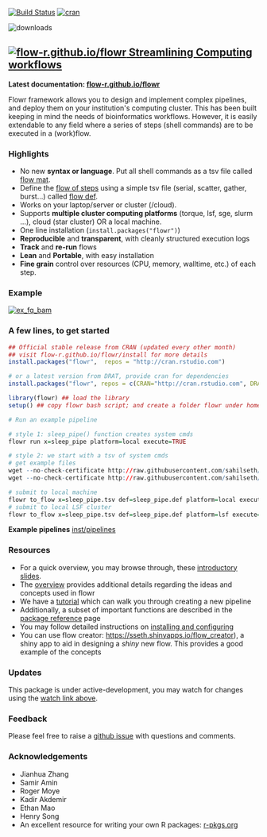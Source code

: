 

<!--brand: |-
  <a href="http://flow-r.github.io/flowr">
  <img src='https://raw.githubusercontent.com/sahilseth/flowr/devel/vignettes/files/logo.png' alt='flowr icon' width='40px' height='40px' style='margin-top: -10px;'>
  </a>
-->

  
<meta property="og:description" content="Easy, scalable big data pipelines using hpcc (high performance computing cluster)">
<meta property="og:title" content="flowr — Easy, scalable big data pipelines using hpcc">
<meta name="twitter:description" content="flowr - Easy, scalable big data pipelines using hpcc (high performance computing cluster)">
<meta name="twitter:title" content="flowr — Easy, scalable big data pipelines using hpcc (high performance computing cluster)">

[![Build Status](https://github.com/sahilseth/flowr/workflows/R-CMD-check/badge.svg)](https://github.com/sahilseth/flowr/actions)
[![cran](http://www.r-pkg.org/badges/version/flowr)](https://cran.r-project.org/package=flowr)
<!--[![codecov.io](http://codecov.io/github/sahilseth/flowr/coverage.svg?branch=devel)](http://codecov.io/github/sahilseth/flowr?branch=devel)-->
![downloads](http://cranlogs.r-pkg.org/badges/grand-total/flowr)

<!--
![license](https://img.shields.io/badge/license-MIT-blue.svg)
-->


## [![flow-r.github.io/flowr](https://raw.githubusercontent.com/sahilseth/flowr/devel/vignettes/files/logo.png) Streamlining Computing workflows](http://flow-r.github.io/flowr/)

**Latest documentation: [flow-r.github.io/flowr](http://flow-r.github.io/flowr/)**



Flowr framework allows you to design and implement complex pipelines, and
deploy them on your institution's computing cluster. This has been built
keeping in mind the needs of bioinformatics workflows. However, it is
easily extendable to any field where a series of steps (shell commands)
are to be executed in a (work)flow.

### Highlights

- No new **syntax or language**. Put all shell commands as a tsv file called [flow mat](http://flow-r.github.io/flowr/overview.html#flow_matrix).
- Define the [flow of steps](http://flow-r.github.io/flowr/overview.html#relationships) using a simple tsv file (serial, scatter, gather, burst...) called [flow def](http://flow-r.github.io/flowr/overview.html#flow_definition).
- Works on your laptop/server or cluster (/cloud).
- Supports **multiple cluster computing platforms** (torque, lsf, sge, slurm ...), cloud (star cluster) OR a local machine.
- One line installation (`install.packages("flowr")`)
- **Reproducible** and **transparent**, with cleanly structured execution logs
- **Track** and **re-run** flows
- **Lean** and **Portable**, with easy installation
- **Fine grain** control over resources (CPU, memory, walltime, etc.) of each step.

### Example
[![ex_fq_bam](http://flow-r.github.io/flowr/files/ex_fq_bam.png)](https://github.com/flow-r/fastq_bam)

<!---
- Example: 
	- A typical case in next-generation sequencing involves processing of tens of
   [fastqs](http://en.wikipedia.org/wiki/FASTQ_format) for a sample,
   [mapping](http://en.wikipedia.org/wiki/Sequence_alignment) them to a reference genome.
	- Each step requires a range resources in terms of CPU, RAM etc.
	- Consider step 1 uses 10 cores for each file; with 50 files it would use 500 cores in total.
	- Next step uses one core for each file, 50 cores in total.
	- Say step C merges them, and uses only 1 core.
	- Some pipelines may reserve the maximum, example say 500 cores throught steps 1 to 3, 
	flowr would handle the **surge**, reserving 500, 50 or 1; when needed.
	- Now consider the run has 10 samples, all of them would be procesed in
	 parallel, spawning **thousands of cores**.
--->


### A few lines, to get started


```r
## Official stable release from CRAN (updated every other month)
## visit flow-r.github.io/flowr/install for more details
install.packages("flowr",  repos = "http://cran.rstudio.com")

# or a latest version from DRAT, provide cran for dependencies
install.packages("flowr", repos = c(CRAN="http://cran.rstudio.com", DRAT="http://sahilseth.github.io/drat"))

library(flowr) ## load the library
setup() ## copy flowr bash script; and create a folder flowr under home.

# Run an example pipeline

# style 1: sleep_pipe() function creates system cmds
flowr run x=sleep_pipe platform=local execute=TRUE

# style 2: we start with a tsv of system cmds
# get example files
wget --no-check-certificate http://raw.githubusercontent.com/sahilseth/flowr/master/inst/pipelines/sleep_pipe.tsv
wget --no-check-certificate http://raw.githubusercontent.com/sahilseth/flowr/master/inst/pipelines/sleep_pipe.def

# submit to local machine
flowr to_flow x=sleep_pipe.tsv def=sleep_pipe.def platform=local execute=TRUE
# submit to local LSF cluster
flowr to_flow x=sleep_pipe.tsv def=sleep_pipe.def platform=lsf execute=TRUE
```

**Example pipelines** [inst/pipelines](https://github.com/flow-r/flowr/tree/master/inst/pipelines)

### Resources
- For a quick overview, you may browse through,
 these [introductory slides](http://sahilseth.com/slides/flowrintro/).
- The [overview](http://flow-r.github.io/flowr/overview.html) provides additional details regarding
the ideas and concepts used in flowr
- We have a [tutorial](http://flow-r.github.io/flowr/tutorial.html) which can walk you through creating a
new pipeline
- Additionally, a subset of important functions are described in the [package reference](http://flow-r.github.io/flowr/rd.html)
page
- You may follow detailed instructions on [installing and configuring](http://flow-r.github.io/flowr/install.html)
- You can use flow creator: https://sseth.shinyapps.io/flow_creator), a shiny app to aid in
	designing a *shiny* new flow. This provides a good example of the concepts

### Updates
This package is under active-development, 
you may watch for changes using
the [watch link above](https://help.github.com/articles/watching-repositories/).

### Feedback
Please feel free to raise a [github issue](https://github.com/flow-r/flowr/issues) with questions and comments.

### Acknowledgements

-   Jianhua Zhang
-   Samir Amin
-   Roger Moye
-   Kadir Akdemir
-   Ethan Mao
-   Henry Song
-   An excellent resource for writing your own R packages:
    [r-pkgs.org](https://r-pkgs.org/)

<!--why this license http://kbroman.org/pkg_primer/pages/licenses.html -->
<script src = "vignettes/files/googl.js"></script>
